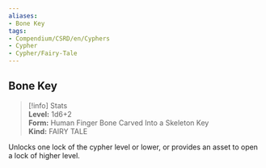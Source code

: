 ```yaml
---
aliases:
- Bone Key
tags:
- Compendium/CSRD/en/Cyphers
- Cypher
- Cypher/Fairy-Tale
---
```


  
## Bone Key  
>[!info] Stats  
> **Level:** 1d6+2  
> **Form:** Human Finger Bone Carved Into a Skeleton Key  
> **Kind:** FAIRY TALE
  
Unlocks one lock of the cypher level or lower, or provides an asset to open a lock of higher level.